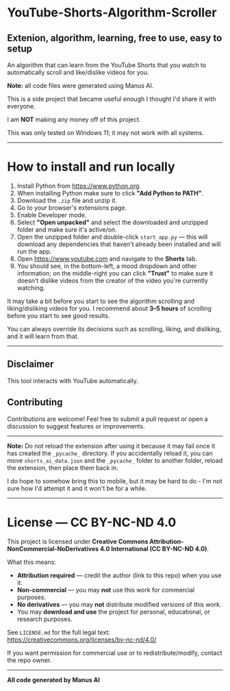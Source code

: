 # YouTube-Shorts-Algorithm-Scroller
Extenion, algorithm, learning, free to use, easy to setup
---
An algorithm that can learn from the YouTube Shorts that you watch to automatically scroll and like/dislike videos for you.

**Note:** all code files were generated using Manus AI.

This is a side project that became useful enough I thought I'd share it with everyone.

I am **NOT** making any money off of this project.

This was only tested on Windows 11; it may not work with all systems.

---

# How to install and run locally

1. Install Python from https://www.python.org.  
2. When installing Python make sure to click **"Add Python to PATH"**.  
3. Download the `.zip` file and unzip it.  
4. Go to your browser's extensions page.  
5. Enable Developer mode.  
6. Select **"Open unpacked"** and select the downloaded and unzipped folder and make sure it's active/on.  
7. Open the unzipped folder and double-click `start_app.py` — this will download any dependencies that haven't already been installed and will run the app.  
8. Open https://www.youtube.com and navigate to the **Shorts** tab.  
9. You should see, in the bottom-left, a mood dropdown and other information; on the middle-right you can click **"Trust"** to make sure it doesn't dislike videos from the creator of the video you're currently watching.

It may take a bit before you start to see the algorithm scrolling and liking/disliking videos for you. I recommend about **3–5 hours** of scrolling before you start to see good results.

You can always override its decisions such as scrolling, liking, and disliking, and it will learn from that.

---

## Disclaimer
This tool interacts with YouTube automatically.

## Contributing
Contributions are welcome! Feel free to submit a pull request or open a discussion to suggest features or improvements. 



---

**Note:** Do not reload the extension after using it because it may fail once it has created the `_pycache_` directory. If you accidentally reload it, you can move `shorts_ai_data.json` and the `_pycache_` folder to another folder, reload the extension, then place them back in.

I do hope to somehow bring this to mobile, but it may be hard to do - I'm not sure how I'd attempt it and it won't be for a while.

---

# License — CC BY-NC-ND 4.0

This project is licensed under **Creative Commons Attribution-NonCommercial-NoDerivatives 4.0 International (CC BY-NC-ND 4.0)**.

What this means:
- **Attribution required** — credit the author (link to this repo) when you use it.  
- **Non-commercial** — you may **not** use this work for commercial purposes.  
- **No derivatives** — you may **not** distribute modified versions of this work.  
- You may **download and use** the project for personal, educational, or research purposes.

See `LICENSE.md` for the full legal text: https://creativecommons.org/licenses/by-nc-nd/4.0/

If you want permission for commercial use or to redistribute/modify, contact the repo owner.

---


**All code generated by Manus AI**
